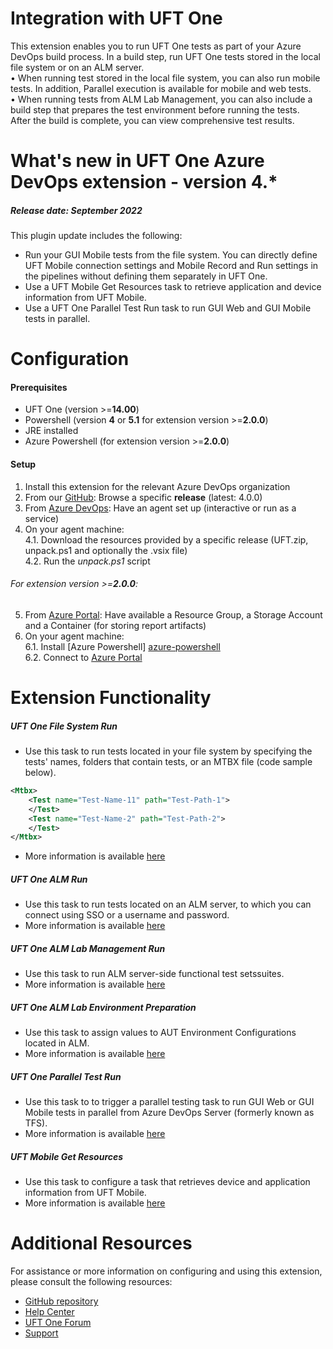 # Integration with UFT One
This extension enables you to run UFT One tests as part of your Azure DevOps build process. In a build step, run UFT One tests stored in the local file system or on an ALM server.    
• When running test stored in the local file system, you can also run mobile tests. In addition, Parallel execution is available for mobile and web tests.    
• When running tests from ALM Lab Management, you can also include a build step that prepares the test environment before running the tests.    
After the build is complete, you can view comprehensive test results. 

# What's new in UFT One Azure DevOps extension - version 4.*
##### Release date: September 2022
This plugin update includes the following:
- Run your GUI Mobile tests from the file system.
  You can directly define UFT Mobile connection settings and Mobile Record and Run settings in the pipelines without defining them separately in UFT One.
- Use a UFT Mobile Get Resources task to retrieve application and device information from UFT Mobile.
- Use a UFT One Parallel Test Run task to run GUI Web and GUI Mobile tests in parallel.

#  Configuration
#### Prerequisites
- UFT One (version  >=**14.00**)
- Powershell (version **4** or **5.1** for extension version >=**2.0.0**)
- JRE installed
- Azure Powershell (for extension version >=**2.0.0**)

#### Setup
1. Install this extension for the relevant Azure DevOps organization
2. From our [GitHub][repository]: Browse a specific **release** (latest: 4.0.0)
3. From [Azure DevOps][azure-devops]: Have an agent set up (interactive or run as a service) 
4. On your agent machine:    
4.1. Download the resources provided by a specific release (UFT.zip, unpack.ps1 and optionally the .vsix file)    
4.2. Run the *unpack.ps1* script
###### For extension version >=**2.0.0**:
5. From [Azure Portal][azure-portal]: Have available a Resource Group, a Storage Account and a Container (for storing report artifacts)
6. On your agent machine:    
6.1. Install [Azure Powershell] [azure-powershell]    
6.2. Connect to [Azure Portal][azure-connect]

# Extension Functionality
##### UFT One File System Run
- Use this task to run tests located in your file system by specifying the tests' names, folders that contain tests, or an MTBX file (code sample below).
``` xml 
<Mtbx>
    <Test name="Test-Name-11" path="Test-Path-1">
    </Test>
    <Test name="Test-Name-2" path="Test-Path-2">
    </Test>
</Mtbx>
```
- More information is available [here][fs-docs]

##### UFT One ALM Run
- Use this task to run tests located on an ALM server, to which you can connect using SSO or a username and password.
- More information is available [here][alm-docs]

##### UFT One ALM Lab Management Run
- Use this task to run ALM server-side functional test setssuites.
- More information is available [here][alm-lab-docs]

##### UFT One ALM Lab Environment Preparation
- Use this task to assign values to AUT Environment Configurations located in ALM.
- More information is available [here][alm-env-docs]

##### UFT One Parallel Test Run
- Use this task to  to trigger a parallel testing task to run GUI Web or GUI Mobile tests in parallel from Azure DevOps Server (formerly known as TFS).
- More information is available [here][parallel-docs]

##### UFT Mobile Get Resources
- Use this task to configure a task that retrieves device and application information from UFT Mobile.
- More information is available [here][get-mobile-resources-docs]

# Additional Resources
For assistance or more information on configuring and using this extension, please consult the following resources:
- [GitHub repository][repository]
- [Help Center][docs]
- [UFT One Forum][forum]
- [Support][support]

[//]: # (References)
   [docs]:<https://admhelp.microfocus.com/uft/en/latest/UFT_Help/Content/UFT_Tools/Azure_DevOps_Extension/uft-azure-devops.htm>
   [forum]:<https://community.microfocus.com/adtd/uft/f/sws-fun_test_sf/>
   [support]:<https://softwaresupport.softwaregrp.com/>
   [repository]:<https://github.com/MicroFocus/ADM-TFS-Extension/>
   [fs-docs]:<https://admhelp.microfocus.com/uft/en/latest/UFT_Help/Content/UFT_Tools/Azure_DevOps_Extension/uft-azure-devops-run-local.htm>
   [alm-docs]:<https://admhelp.microfocus.com/uft/en/latest/UFT_Help/Content/UFT_Tools/Azure_DevOps_Extension/uft-azure-devops-run-alm.htm>
   [alm-lab-docs]:<https://admhelp.microfocus.com/uft/en/latest/UFT_Help/Content/UFT_Tools/Azure_DevOps_Extension/uft-azure-devops-run-alm-lm.htm#mt-item-1>
   [alm-env-docs]:<https://admhelp.microfocus.com/uft/en/latest/UFT_Help/Content/UFT_Tools/Azure_DevOps_Extension/uft-azure-devops-run-alm-lm.htm#mt-item-0>
   [azure-devops]:<https://dev.azure.com/>
   [azure-portal]:<http://portal.azure.com/>
   [azure-powershell]:<https://docs.microsoft.com/en-us/powershell/azure/install-az-ps?view=azps-6.0.0>
   [azure-connect]:<https://docs.microsoft.com/en-us/powershell/module/az.accounts/connect-azaccount?view=azps-6.0.0>
   [parallel-docs]:<https://admhelp.microfocus.com/uft/en/latest/UFT_Help/Content/UFT_Tools/Azure_DevOps_Extension/uft-azure-devops-trigger-parallel-run.htm>
   [get-mobile-resources-docs]:<https://admhelp.microfocus.com/uft/en/latest/UFT_Help/Content/UFT_Tools/Azure_DevOps_Extension/uft-azure-devops-getresources.htm>